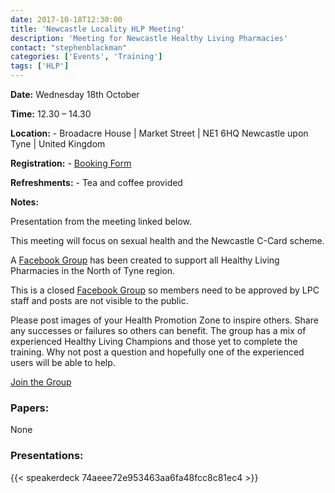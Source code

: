 ```yaml
---
date: 2017-10-18T12:30:00
title: 'Newcastle Locality HLP Meeting'
description: 'Meeting for Newcastle Healthy Living Pharmacies'
contact: "stephenblackman"
categories: ['Events', 'Training']
tags: ['HLP']
---
```


**Date:**  Wednesday 18th October  

**Time:**  12.30 – 14.30  

**Location:**  -  Broadacre House | Market Street | NE1 6HQ Newcastle upon Tyne | United Kingdom

**Registration:**  -  [Booking Form](https://www.eventbrite.co.uk/e/newcastle-health-champion-meeting-tickets-38073471779)

**Refreshments:**  -  Tea and coffee provided

**Notes:**  

Presentation from the meeting linked below.

This meeting will focus on sexual health and the Newcastle C-Card scheme.

A [Facebook Group](https://www.facebook.com/groups/NOTHLPS/) has been created to support
all Healthy Living Pharmacies in the North of Tyne region.  

This is a closed [Facebook Group](https://www.facebook.com/groups/NOTHLPS/) so members need 
to be approved by LPC staff and posts are not visible to the public.  

Please post images of your Health Promotion Zone to inspire others.  Share any successes or failures 
so others can benefit.  The group has a mix of experienced Healthy Living Champions and those yet to
complete the training.  Why not post a question and hopefully one of the experienced users will be able to help.  

[Join the Group](https://www.facebook.com/groups/NOTHLPS/)

### Papers:

None

### Presentations:

{{< speakerdeck 74aeee72e953463aa6fa48fcc8c81ec4 >}}
